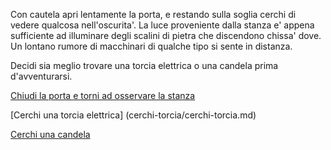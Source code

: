 Con cautela apri lentamente la porta, e restando sulla soglia cerchi di vedere
qualcosa nell'oscurita'.  La luce proveniente dalla stanza e' appena sufficiente
ad illuminare degli scalini di pietra che discendono chissa' dove. Un lontano
rumore di macchinari di qualche tipo si sente in distanza.

Decidi sia meglio trovare una torcia elettrica o una candela prima
d'avventurarsi.

[Chiudi la porta e torni ad osservare la stanza](../../libri-francesi.md)

[Cerchi una torcia elettrica] (cerchi-torcia/cerchi-torcia.md)

[Cerchi una candela](cerchi-candela/cerchi-candela.md)
